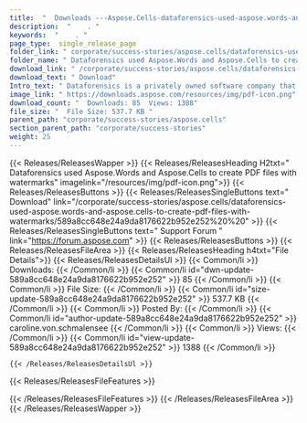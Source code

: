 ```yaml
---
title:  "  Downloads ---Aspose.Cells-dataforensics-used-aspose.words-and-aspose.cells-to-create-pdf-files-with-watermarks . " 
description:  "    . " 
keywords:  "    . " 
page_type:  single_release_page
folder_link: " corporate/success-stories/aspose.cells/dataforensics-used-aspose.words-and-aspose.cells-to-create-pdf-files-with-watermarks/"
folder_name: " Dataforensics used Aspose.Words and Aspose.Cells to create PDF files with watermarks"
download_link: " /corporate/success-stories/aspose.cells/dataforensics-used-aspose.words-and-aspose.cells-to-create-pdf-files-with-watermarks/589a8cc648e24a9da8176622b952e252"
download_text: " Download"
Intro_text: " Dataforensics is a privately owned software company that provides integrated sof..."
image_link: " https://downloads.aspose.com/resources/img/pdf-icon.png"
download_count: "  Downloads: 85  Views: 1388"
file_size: "  File Size: 537.7 KB "
parent_path: "corporate/success-stories/aspose.cells"
section_parent_path: "corporate/success-stories"
weight: 25 
---
```


{{< Releases/ReleasesWapper >}}
  {{< Releases/ReleasesHeading H2txt=" Dataforensics used Aspose.Words and Aspose.Cells to create PDF files with watermarks" imagelink="/resources/img/pdf-icon.png">}}
  {{< Releases/ReleasesButtons >}}
    {{< Releases/ReleasesSingleButtons text=" Download" link="/corporate/success-stories/aspose.cells/dataforensics-used-aspose.words-and-aspose.cells-to-create-pdf-files-with-watermarks/589a8cc648e24a9da8176622b952e252%20%20" >}}
    {{< Releases/ReleasesSingleButtons text=" Support Forum " link="https://forum.aspose.com" >}}
  {{< Releases/ReleasesButtons >}}
  {{< Releases/ReleasesFileArea >}}
    {{< Releases/ReleasesHeading h4txt="File Details">}}
    {{< Releases/ReleasesDetailsUl >}}
            {{< Common/li  >}} Downloads: {{< /Common/li >}} 
      {{< Common/li id="dwn-update-589a8cc648e24a9da8176622b952e252" >}} 85 {{< /Common/li >}} 
      {{< Common/li  >}} File Size: {{< /Common/li >}} 
      {{< Common/li id="size-update-589a8cc648e24a9da8176622b952e252" >}} 537.7 KB {{< /Common/li >}} 
      {{< Common/li  >}} Posted By: {{< /Common/li >}} 
      {{< Common/li id="author-update-589a8cc648e24a9da8176622b952e252" >}} caroline.von.schmalensee {{< /Common/li >}} 
      {{< Common/li  >}} Views: {{< /Common/li >}} 
      {{< Common/li id="view-update-589a8cc648e24a9da8176622b952e252" >}} 1388 {{< /Common/li >}} 

    {{< /Releases/ReleasesDetailsUl >}}

  {{< Releases/ReleasesFileFeatures >}}
      
  {{< /Releases/ReleasesFileFeatures >}}
 {{< /Releases/ReleasesFileArea >}}
{{< /Releases/ReleasesWapper >}}


